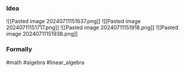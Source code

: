 ### Idea
![[Pasted image 20240711151637.png]]
![[Pasted image 20240711151717.png]]
![[Pasted image 20240711151918.png]]
![[Pasted image 20240711151938.png]]
### Formally

#math #algebra #linear_algebra 



